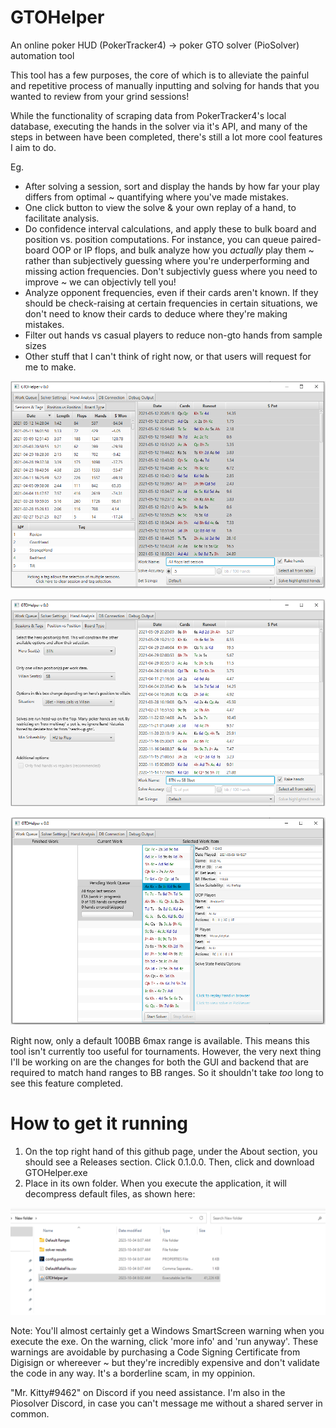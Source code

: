 # GTOHelper
An online poker HUD (PokerTracker4) -> poker GTO solver (PioSolver) automation tool

This tool has a few purposes, the core of which is to alleviate the painful and repetitive process of manually inputting and solving for hands that you wanted to review from your grind sessions!

While the functionality of scraping data from PokerTracker4's local database, executing the hands in the solver via it's API, and many of the steps in between have been completed, there's still a lot more cool features I aim to do.

Eg.
- After solving a session, sort and display the hands by how far your play differs from optimal ~ quantifying where you've made mistakes.
- One click button to view the solve & your own replay of a hand, to facilitate analysis.
- Do confidence interval calculations, and apply these to bulk board and position vs. position computations. For instance, you can queue paired-board OOP or IP flops, and bulk analyze how you *actually* play them ~ rather than subjectively guessing where you're underperforming and missing action frequencies. Don't subjectivly guess where you need to improve ~ we can objectivly tell you!
- Analyze opponent frequencies, even if their cards aren't known. If they should be check-raising at certain frequencies in certain situations, we don't need to know their cards to deduce where they're making mistakes.
- Filter out hands vs casual players to reduce non-gto hands from sample sizes
- Other stuff that I can't think of right now, or that users will request for me to make.

![Sessions](https://github.com/Mister-Kitty/Mister-Kitty.github.io/blob/3cbb8b91d2556ee92580313fcacdf9e3d0fb5d52/img/GTOHelper/Session%20Tab.png)

![Position v position](https://github.com/Mister-Kitty/Mister-Kitty.github.io/blob/3cbb8b91d2556ee92580313fcacdf9e3d0fb5d52/img/GTOHelper/Position%20v%20Position.png)

![Work Queue](https://github.com/Mister-Kitty/Mister-Kitty.github.io/blob/3cbb8b91d2556ee92580313fcacdf9e3d0fb5d52/img/GTOHelper/Work%20Queue.png)

Right now, only a default 100BB 6max range is available. This means this tool isn't currently too useful for tournaments. However, the very next thing I'll be working on are the changes for both the GUI and backend that are required to match hand ranges to BB ranges. So it shouldn't take _too_ long to see this feature completed.

# How to get it running
1. On the top right hand of this github page, under the About section, you should see a Releases section. Click 0.1.0.0. Then, click and download GTOHelper.exe
2. Place in its own folder. When you execute the application, it will decompress default files, as shown here:

![Folder](https://raw.githubusercontent.com/Mister-Kitty/Mister-Kitty.github.io/main/img/GTOHelper/expanded_folder.png) 

Note: You'll almost certainly get a Windows SmartScreen warning when you execute the exe. On the warning, click 'more info' and 'run anyway'.
These warnings are avoidable by purchasing a Code Signing Certificate from Digisign or whereever ~ but they're incredibly expensive and don't validate the code in any way. It's a borderline scam, in my oppinion.

"Mr. Kitty#9462" on Discord if you need assistance. I'm also in the Piosolver Discord, in case you can't message me without a shared server in common.
